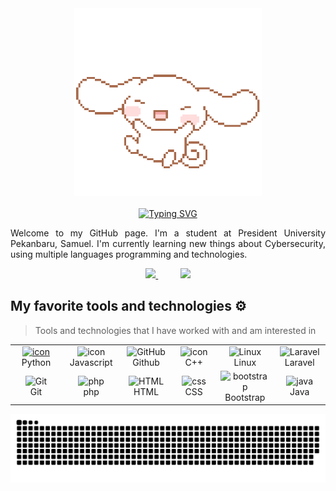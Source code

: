 <div align="center">
    <img width=300 src="./assets1/main.gif"/>    
    <br/>
    <br/>
 <a href="https://git.io/typing-svg"><img src="https://readme-typing-svg.demolab.com?font=Itim&size=40&duration=2000&pause=3000&color=E0DFF1&center=true&repeat=false&width=600&height=60&lines=Greetings%2C+wanderer!+I'm+Samuel!" alt="Typing SVG" /></a>
</div>
</div>
<p align="justify">
Welcome to my GitHub page. I'm a student at President University Pekanbaru, Samuel. I'm currently learning new things about Cybersecurity, using multiple languages programming ​​and technologies.
</p>

<center> <a href="https://www.instagram.com/rzashakeri/">
<img src="https://img.shields.io/badge/Instagram-%23E4405F.svg?style=for-the-badge&logo=Instagram&logoColor=white">
</a>
&nbsp;&nbsp;&nbsp;&nbsp;&nbsp;&nbsp;&nbsp;&nbsp;
<a href="https://ww">
<img src="https://img.shields.io/badge/Linkedin-%231DA1F2.svg?style=for-the-badge&logo=Linkedin&logoColor=white">
</a></center>

## My favorite tools and technologies ⚙️

> Tools and technologies that I have worked with and am interested in

<table>
  <tr>
    <td align="center" width="96">
      <a href="#macropower-tech">
        <img src="https://techstack-generator.vercel.app/python-icon.svg" alt="icon" width="65" height="65" />
      </a>
      <br>Python
    </td>
    <td align="center" width="96">
        <img src="https://techstack-generator.vercel.app/js-icon.svg" alt="icon" width="65" height="65" />
      <br>Javascript
    </td>
       <td align="center" width="96">
        <img src="https://techstack-generator.vercel.app/github-icon.svg" width="65" height="65" alt="GitHub" />
      <br>Github
    </td>
    <td align="center" width="96">
        <img src="https://techstack-generator.vercel.app/cpp-icon.svg" alt="icon" width="65" height="65" />
      <br>C++
    </td>
        <td align="center" width="96">
        <img src="https://skillicons.dev/icons?i=linux" width="48" height="48" alt="Linux" />
      <br>Linux
    </td>
    <td align="center" width="96">
        <img src="https://skillicons.dev/icons?i=laravel" width="48" height="48" alt="Laravel" />
      <br>Laravel
    </td>
  </tr>
  <tr>
    <td align="center" width="96">
        <img src="https://skillicons.dev/icons?i=git" width="48" height="48" alt="Git" />
      <br>Git
    </td>
     <td align="center" width="96">
        <img src="https://skillicons.dev/icons?i=php" width="48" height="48" alt="php" />
      <br>php
    </td>
    <td align="center"  width="96">
        <img src="https://skillicons.dev/icons?i=html" width="48" height="48" alt="HTML" />
      <br>HTML
    </td>
    <td align="center" width="96">
        <img src="https://skillicons.dev/icons?i=css" width="48" height="48" alt="css" />
      <br>CSS
    </td>
    <td align="center"  width="96">
        <img src="https://skillicons.dev/icons?i=bootstrap" width="48" height="48" alt="bootstrap" />
      <br>Bootstrap
      </td>
    <td align="center"  width="96">
        <img src="https://skillicons.dev/icons?i=java" width="48" height="48" alt="java" />
      <br>Java
      </td>
  </tr>
 <tr>
 </tr>
</table>



<picture>
  <source media="(prefers-color-scheme: dark)" srcset="https://raw.githubusercontent.com/platane/platane/output/github-contribution-grid-snake-dark.svg">
  <source media="(prefers-color-scheme: light)" srcset="https://raw.githubusercontent.com/platane/platane/output/github-contribution-grid-snake.svg">
  <img alt="github contribution grid snake animation" src="https://raw.githubusercontent.com/platane/platane/output/github-contribution-grid-snake.svg">
</picture>
